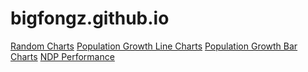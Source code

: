 # bigfongz.github.io
<div>
	<a href="Random Charts.html">Random Charts</a>
	<a href="Population Growth Line Charts.html">Population Growth Line Charts</a>
	<a href="Population Growth Bar Charts.html">Population Growth Bar Charts</a>
	<a href="NDP Performance.html">NDP Performance</a>
</div>
